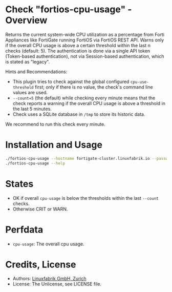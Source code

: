 # Check "fortios-cpu-usage" - Overview

Returns the current system-wide CPU utilization as a percentage from Forti Appliances like FortiGate running FortiOS via FortiOS REST API. Warns only if the overall CPU usage is above a certain threshold within the last n checks (default: 5). The authentication is done via a single API token (Token-based authentication), not via Session-based authentication, which is stated as "legacy".

Hints and Recommendations:
* This plugin tries to check against the global configured `cpu-use-threshold` first; only if there is no value, the check's command line values are used.
* `--count=5` (the default) while checking every minute means that the check reports a warning if the overall CPU usage is above a threshold in the last 5 minutes.
* Check uses a SQLite database in `/tmp` to store its historic data.

We recommend to run this check every minute.


# Installation and Usage

```bash
./fortios-cpu-usage --hostname fortigate-cluster.linuxfabrik.io --password sSEaTjuNbPYW5yepUD2JtDhyykY59D --count=15 --warning=50 --critical=70
./fortios-cpu-usage --help
```


# States

* OK if overall `cpu-usage` is below the thresholds within the last `--count` checks.
* Otherwise CRIT or WARN.


# Perfdata

* `cpu-usage`: The overall cpu usage.


# Credits, License

* Authors: [Linuxfabrik GmbH, Zurich](https://www.linuxfabrik.ch)
* License: The Unlicense, see LICENSE file.